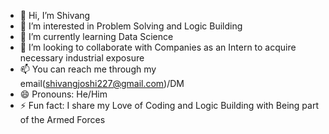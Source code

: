 - 👋 Hi, I’m Shivang
- 👀 I’m interested in Problem Solving and Logic Building
- 🌱 I’m currently learning Data Science
- 💞️ I’m looking to collaborate with Companies as an Intern to acquire necessary industrial exposure
- 📫 You can reach me through my email(shivangjoshi227@gmail.com)/DM
- 😄 Pronouns: He/Him
- ⚡ Fun fact: I share my Love of Coding and Logic Building with Being part of the Armed Forces

<!---
SH1V8NG/SH1V8NG is a ✨ special ✨ repository because its `README.md` (this file) appears on your GitHub profile.
You can click the Preview link to take a look at your changes.
--->
